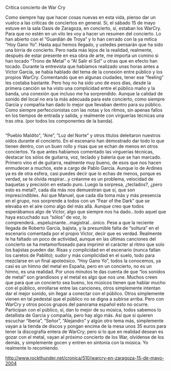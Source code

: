 Crítica concierto de War Cry

Como siempre hay que hacer cosas nuevas en esta vida, pienso dar un vuelco a las críticas de conciertos en general. Si, el sábado 15 de mayo estuve en la sala Oasis de Zaragoza, en concierto, sí, estaban los WarCry.
Para que no estén en un vilo les voy a hacer un resumen del concierto. Lo han abierto con el “Guardián de Troya” y lo han cerrado con la ya mítica “Hoy Gano Yo”. Hasta aquí hemos llegado, y ustedes pensarán que ha sido una birria de concierto. Pero nada más lejos de la realidad, realmente, después de estar presente en esa obra de arte, me importa un comino si han tocado “Trono de Metal” o “Al Salir el Sol” u otras que en efecto han tocado.
Durante la entrevista que habíamos realizado unas horas antes a Víctor García, se había hablado del tema de la conexión entre público y los propios WarCry. Comentando que en algunas ciudades, tener ese “feeling” les costaba bastante.
Pero hoy no ha sido uno de esos días, desde la primera canción se ha visto una complicidad entre el público maño y la banda, una conexión que incluso me ha sorprendido. Aunque la calidad de sonido del local no era la más adecuada para este concierto, como siempre García y compañía han dado lo mejor que llevaban dentro para su público. Como siempre perfeccionistas con las notas y los ritmos, sin apenas fallos en los tiempos de entrada y salida, y realmente con virguerías técnicas una tras otra. (por todos los componentes de la banda).

<pre></pre>

“Pueblo Maldito”, “Aire”, “Luz del Norte” y otros títulos deleitaron nuestros oídos durante el concierto. En el escenario han demostrado dar todo lo que tienen dentro, con un buen rollo y risas que se echan de menos en otros conciertos. Ya que antes habíamos comentado las virguerías técnicas, destacar los sólos de guitarra, voz, teclado y batería que se han marcado. Primero vino el de guitarra, realmente muy bueno, de esos que nos hacen enmudecer a muchos, este a cargo de Pablo García. Aunque lo de Ardines ya es de otra esfera, casi puedes decir que lo echas de menos, porque es verdad, se te olvida respirar...y créanme es un problema, velocidad de baquetas y precisión en estado puro. Luego la sorpresa, ¿teclados?, ¿pero esto es metal?, cada día más nos demuestran que sí, que son imprescindibles. Así que Manuel, que cada día toma más y más presencia en el grupo, nos sorprende a todos con un “Fear of the Dark” que se elevaba en el aire como algo del más allá. Aunque creo que todos esperábamos algo de Víctor, algo que siempre nos ha dado...todo aquel que haya escuchado sus “sólos” de voz, lo comprenderá...espeluznante...magistral...único.
Pese a que la reciente llegada de Roberto García, bajista, y la presumible falta de “soltura” en el escenario comentada por el propio Víctor, decir que es verdad. Realmente le ha faltado un poco de actividad, aunque en las últimas canciones del concierto se ha metamorfoseado para imprimir el carácter al ritmo que solo los bajistas pueden dar.
Risas y complicidad en el escenario (nunca fallan los caretos de Pablito); sudor y más complicidad en el suelo, todo para mezclarse en un final apoteósico. “Hoy Gano Yo”, todos la conocemos, ya casi es un himno del metal en España, pero en un concierto, no es un himno, es una realidad. Por unos minutos te das cuenta de que “los sonidos de metal” son grandiosos y el metal es algo que nos une.
Muchos creen que para que un concierto sea bueno, los músicos tienen que hablar mucho con el público, enrollarse entre las canciones, otros simplemente intentan dar el mejor sonido, sin llegar a conectar con el público. Otros simplemente vienen en tal pedestal que el público no se digna a subirse arriba. Pero con WarCry y otros pocos grupos del panorama español esto no ocurre. Participan con el público, sí, dan lo mejor de su música, todos sabemos lo detallista de García y compañía, pero hay algo más. Así que si quieren escuchar “Iberia”, “Señor”, “Alejandro” y algún otro tema más, simplemente vayan a la tienda de discos y pongan encima de la mesa unos 35 euros para tener la discografía entera de WarCry; pero si lo que en realidad desean es gozar con el metal, vayan al próximo concierto de los War, olvídense de los demás, y simplemente gocen y entren en sintonía con la música. Yo realmente lo recomiendo.

http://www.rockthunder.net/cronica/510/warcry-en-zaragoza-15-de-mayo-2004
